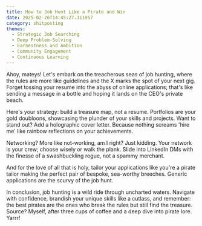 ```yaml
---
title: How to Job Hunt Like a Pirate and Win
date: 2025-02-26T14:45:27.311957
category: shitposting
themes:
  - Strategic Job Searching
  - Deep Problem-Solving
  - Earnestness and Ambition
  - Community Engagement
  - Continuous Learning
---
```

Ahoy, mateys! Let's embark on the treacherous seas of job hunting, where the rules are more like guidelines and the X marks the spot of your next gig. Forget tossing your resume into the abyss of online applications; that's like sending a message in a bottle and hoping it lands on the CEO's private beach. 

Here's your strategy: build a treasure map, not a resume. Portfolios are your gold doubloons, showcasing the plunder of your skills and projects. Want to stand out? Add a holographic cover letter. Because nothing screams 'hire me' like rainbow reflections on your achievements. 

Networking? More like not-working, am I right? Just kidding. Your network is your crew; choose wisely or walk the plank. Slide into LinkedIn DMs with the finesse of a swashbuckling rogue, not a spammy merchant. 

And for the love of all that is holy, tailor your applications like you're a pirate tailor making the perfect pair of bespoke, sea-worthy breeches. Generic applications are the scurvy of the job hunt. 

In conclusion, job hunting is a wild ride through uncharted waters. Navigate with confidence, brandish your unique skills like a cutlass, and remember: the best pirates are the ones who break the rules but still find the treasure. Source? Myself, after three cups of coffee and a deep dive into pirate lore. Yarrr!
